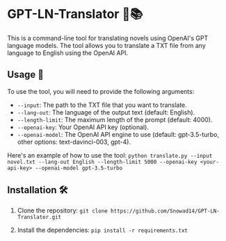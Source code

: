 # GPT-LN-Translator 💬📚

This is a command-line tool for translating novels using OpenAI's GPT language models. The tool allows you to translate a TXT file from any language to English using the OpenAI API.

## Usage 🚀

To use the tool, you will need to provide the following arguments:

- `--input`: The path to the TXT file that you want to translate.
- `--lang-out`: The language of the output text (default: English).
- `--length-limit`: The maximum length of the prompt (default: 4000).
- `--openai-key`: Your OpenAI API key (optional).
- `--openai-model`: The OpenAI API engine to use (default: gpt-3.5-turbo, other options: text-davinci-003, gpt-4).

Here's an example of how to use the tool:
```python translate.py --input novel.txt --lang-out English --length-limit 5000 --openai-key <your-api-key> --openai-model gpt-3.5-turbo```

## Installation 🛠️

1. Clone the repository:
```git clone https://github.com/Snowad14/GPT-LN-Translator.git```

2. Install the dependencies:
```pip install -r requirements.txt```
